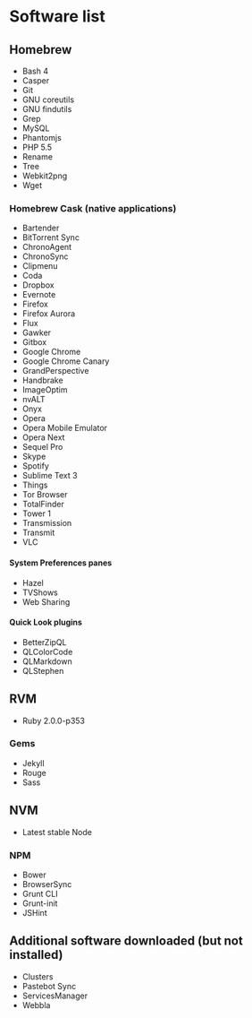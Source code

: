 # Software list

## Homebrew

- Bash 4
- Casper
- Git
- GNU coreutils
- GNU findutils
- Grep
- MySQL
- Phantomjs
- PHP 5.5
- Rename
- Tree
- Webkit2png
- Wget

### Homebrew Cask (native applications)

- Bartender
- BitTorrent Sync
- ChronoAgent
- ChronoSync
- Clipmenu
- Coda
- Dropbox
- Evernote
- Firefox
- Firefox Aurora
- Flux
- Gawker
- Gitbox
- Google Chrome
- Google Chrome Canary
- GrandPerspective
- Handbrake
- ImageOptim
- nvALT
- Onyx
- Opera
- Opera Mobile Emulator
- Opera Next
- Sequel Pro
- Skype
- Spotify
- Sublime Text 3
- Things
- Tor Browser
- TotalFinder
- Tower 1
- Transmission
- Transmit
- VLC

#### System Preferences panes

- Hazel
- TVShows
- Web Sharing

#### Quick Look plugins

- BetterZipQL
- QLColorCode
- QLMarkdown
- QLStephen

## RVM

- Ruby 2.0.0-p353

### Gems

- Jekyll
- Rouge
- Sass

## NVM

- Latest stable Node

### NPM

- Bower
- BrowserSync
- Grunt CLI
- Grunt-init
- JSHint

## Additional software downloaded (but not installed)

- Clusters
- Pastebot Sync
- ServicesManager
- Webbla
